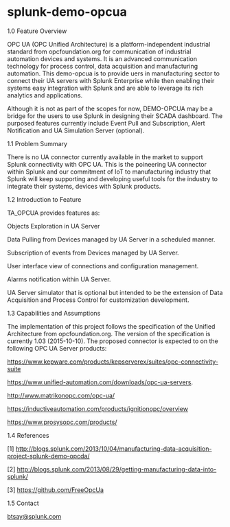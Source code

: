 # splunk-demo-opcua

1.0 Feature Overview

OPC UA (OPC Unified Architecture) is a platform-independent industrial standard from opcfoundation.org for communication of industrial automation devices and systems. It is an advanced communication technology for process control, data acquisition and manufacturing automation. This demo-opcua is to provide uers in manufacturing sector to connect their UA servers with Splunk Enterprise while then enabling their systems easy integration with Splunk and are able to leverage its rich analytics and applications.

Although it is not as part of the scopes for now, DEMO-OPCUA may be a bridge for the users to use Splunk in designing their SCADA dashboard. The purposed features currently include Event Pull and Subscription, Alert Notification and UA Simulation Server (optional).


1.1 Problem Summary

There is no UA connector currently available in the market to support Splunk connectivity with OPC UA. This is the poineering UA connector within Splunk and our commitment of IoT to manufacturing industry that Splunk will keep supporting and developing useful tools for the industry to integrate their systems, devices with Splunk products.


1.2 Introduction to Feature

TA_OPCUA provides features as:

Objects Exploration in UA Server

Data Pulling from Devices managed by UA Server in a scheduled manner.

Subscription of events from Devices managed by UA Server.

User interface view of connections and configuration management.

Alarms notification within UA Server.

UA Server simulator that is optional but intended to be the extension of Data Acquisition and Process Control for customization development. 


1.3 Capabilities and Assumptions

The implementation of this project follows the specification of the Unified Architecture from opcfoundation.org. The version of the specification is currently 1.03 (2015-10-10). The proposed connector is expected to on the following OPC UA Server products:

https://www.kepware.com/products/kepserverex/suites/opc-connectivity-suite

https://www.unified-automation.com/downloads/opc-ua-servers.

http://www.matrikonopc.com/opc-ua/

https://inductiveautomation.com/products/ignitionopc/overview

https://www.prosysopc.com/products/


1.4 References

[1] http://blogs.splunk.com/2013/10/04/manufacturing-data-acquisition-project-splunk-demo-opcda/

[2] http://blogs.splunk.com/2013/08/29/getting-manufacturing-data-into-splunk/

[3] https://github.com/FreeOpcUa


1.5 Contact

btsay@splunk.com
